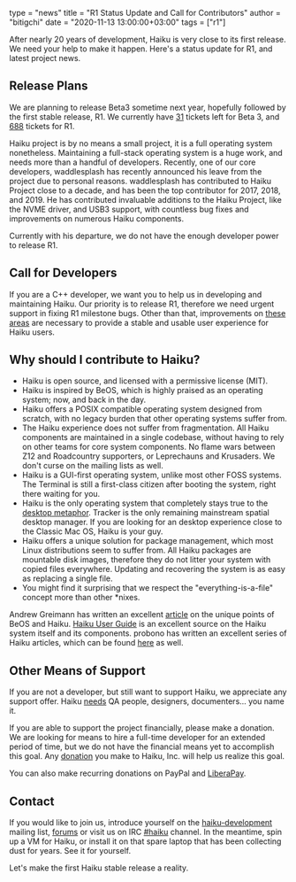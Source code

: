 type = "news"
title = "R1 Status Update and Call for Contributors"
author = "bitigchi"
date = "2020-11-13 13:00:00+03:00"
tags = ["r1"]

After nearly 20 years of development, Haiku is very close to its first release. We need your help to make it happen. Here's a status update for R1, and latest project news.

## Release Plans

We are planning to release Beta3 sometime next year, hopefully followed by the first stable release, R1. We currently have [31](https://dev.haiku-os.org/query?status=assigned&status=in-progress&status=reopened&status=new&group=status&milestone=R1%2Fbeta3) tickets left for Beta 3, and [688](https://dev.haiku-os.org/query?status=assigned&status=in-progress&status=reopened&status=new&group=status&milestone=R1) tickets for R1.

Haiku project is by no means a small project, it is a full operating system nonetheless. Maintaining a full-stack operating system is a huge work, and needs more than a handful of developers. Recently, one of our core developers, waddlesplash has recently announced his leave from the project due to personal reasons. waddlesplash has contributed to Haiku Project close to a decade, and has been the top contributor for 2017, 2018, and 2019. He has contributed invaluable additions to the Haiku Project, like the NVME driver, and USB3 support, with countless bug fixes and improvements on numerous Haiku components.

Currently with his departure, we do not have the enough developer power to release R1.

## Call for Developers

If you are a C++ developer, we want you to help us in developing and maintaining Haiku. Our priority is to release R1, therefore we need urgent support in fixing R1 milestone bugs. Other than that, improvements on [these areas](https://www.haiku-os.org/community/getting-involved/developing) are necessary to provide a stable and usable user experience for Haiku users.

## Why should I contribute to Haiku?

- Haiku is open source, and licensed with a permissive license (MIT).
- Haiku is inspired by BeOS, which is highly praised as an operating system; now, and back in the day.
- Haiku offers a POSIX compatible operating system designed from scratch, with no legacy burden that other operating systems suffer from.
- The Haiku experience does not suffer from fragmentation. All Haiku components are maintained in a single codebase, without having to rely on other teams for core system components. No flame wars between Z12 and Roadcountry supporters, or Leprechauns and Krusaders. We don't curse on the mailing lists as well.
- Haiku is a GUI-first operating system, unlike most other FOSS systems. The Terminal is still a first-class citizen after booting the system, right there waiting for you.
- Haiku is the only operating system that completely stays true to the [desktop metaphor](https://en.wikipedia.org/wiki/Desktop_metaphor). Tracker is the only remaining mainstream spatial desktop manager. If you are looking for an desktop experience close to the Classic Mac OS, Haiku is your guy.
- Haiku offers a unique solution for package management, which most Linux distributions seem to suffer from. All Haiku packages are mountable disk images, therefore they do not litter your system with copied files everywhere. Updating and recovering the system is as easy as replacing a single file.
- You might find it surprising that we respect the "everything-is-a-file" concept more than other \*nixes.

Andrew Greimann has written an excellent [article](https://osvoyager.wordpress.com/2018/11/30/what-makes-beos-and-haiku-unique/) on the unique points of BeOS and Haiku. [Haiku User Guide](https://www.haiku-os.org/docs/userguide/en/contents.html) is an excellent source on the Haiku system itself and its components. probono has written an excellent series of Haiku articles, which can be found [here](https://medium.com/@probonopd/my-first-day-with-haiku-shockingly-good-8930cad4bbb0) as well.

## Other Means of Support

If you are not a developer, but still want to support Haiku, we appreciate any support offer. Haiku [needs](https://www.haiku-os.org/community/getting-involved/) QA people, designers, documenters... you name it.

If you are able to support the project financially, please make a donation. We are looking for means to hire a full-time developer for an extended period of time, but we do not have the financial means yet to accomplish this goal. Any [donation](https://www.haiku-inc.org/donate/) you make to Haiku, Inc. will help us realize this goal.

You can also make recurring donations on PayPal and [LiberaPay](https://liberapay.com/haiku.inc/).

## Contact

If you would like to join us, introduce yourself on the [haiku-development](https://www.freelists.org/list/haiku-development) mailing list, [forums](https://discuss.haiku-os.org) or visit us on IRC [#haiku](irc://chat.freenode.net/haiku) channel. In the meantime, spin up a VM for Haiku, or install it on that spare laptop that has been collecting dust for years. See it for yourself.

Let's make the first Haiku stable release a reality.

